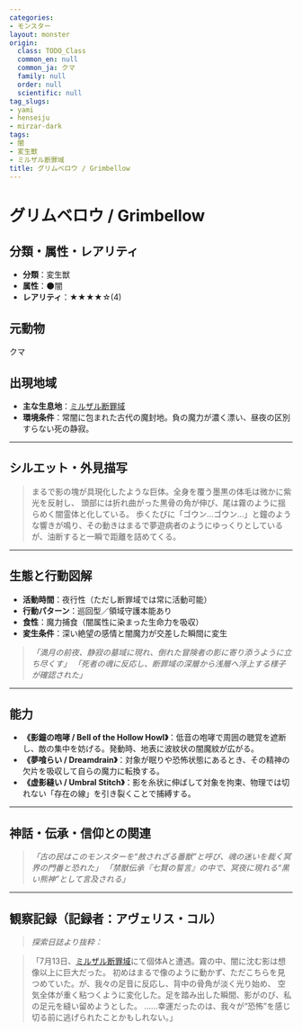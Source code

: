 ```yaml
---
categories:
- モンスター
layout: monster
origin:
  class: TODO_Class
  common_en: null
  common_ja: クマ
  family: null
  order: null
  scientific: null
tag_slugs:
- yami
- henseiju
- mirzar-dark
tags:
- 闇
- 変生獣
- ミルザル断罪域
title: グリムベロウ / Grimbellow
---
```


# グリムベロウ / Grimbellow

## 分類・属性・レアリティ

* **分類**：変生獣
* **属性**：🌑闇
* **レアリティ**：★★★★☆(4)

## 元動物
クマ

## 出現地域

* **主な生息地**：[ミルザル断罪域](../place/mirzar_dark.md)
* **環境条件**：常闇に包まれた古代の魔封地。負の魔力が濃く漂い、昼夜の区別すらない死の静寂。

---

## シルエット・外見描写

> まるで影の塊が具現化したような巨体。全身を覆う墨黒の体毛は微かに紫光を反射し、
> 頭部には折れ曲がった黒骨の角が伸び、尾は霧のように揺らめく闇霊体と化している。
> 歩くたびに「ゴウン…ゴウン…」と鐘のような響きが鳴り、その動きはまるで夢遊病者のようにゆっくりとしているが、油断すると一瞬で距離を詰めてくる。

---

## 生態と行動図解

* **活動時間**：夜行性（ただし断罪域では常に活動可能）
* **行動パターン**：巡回型／領域守護本能あり
* **食性**：魔力捕食（闇属性に染まった生命力を吸収）
* **変生条件**：深い絶望の感情と闇魔力が交差した瞬間に変生

> *「満月の前夜、静寂の墓域に現れ、倒れた冒険者の影に寄り添うように立ち尽くす」*
> *「死者の魂に反応し、断罪域の深層から浅層へ浮上する様子が確認された」*

---

## 能力

* **《影鐘の咆哮 / Bell of the Hollow Howl》**：低音の咆哮で周囲の聴覚を遮断し、敵の集中を妨げる。発動時、地表に波紋状の闇魔紋が広がる。
* **《夢喰らい / Dreamdrain》**：対象が眠りや恐怖状態にあるとき、その精神の欠片を吸収して自らの魔力に転換する。
* **《虚影縫い / Umbral Stitch》**：影を糸状に伸ばして対象を拘束、物理では切れない「存在の線」を引き裂くことで捕縛する。

---

## 神話・伝承・信仰との関連

> *「古の民はこのモンスターを“赦されざる番獣”と呼び、魂の迷いを裁く冥界の門番と恐れた」*
> *「禁獣伝承『七賢の誓言』の中で、冥夜に現れる“黒い熊神”として言及される」*

---

## 観察記録（記録者：アヴェリス・コル）

> *探索日誌より抜粋：*

> 「7月13日、[ミルザル断罪域](../place/mirzar_dark.md)にて個体Aと遭遇。霧の中、闇に沈む影は想像以上に巨大だった。
> 初めはまるで像のように動かず、ただこちらを見つめていた。が、我々の足音に反応し、背中の骨角が淡く光り始め、
> 空気全体が重く粘つくように変化した。足を踏み出した瞬間、影がのび、私の足元を縫い留めようとした。
> ……幸運だったのは、我々が“恐怖”を感じ切る前に逃げられたことかもしれない。」